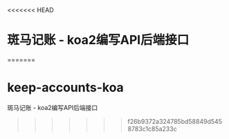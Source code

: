 <<<<<<< HEAD
# 斑马记账 - koa2编写API后端接口
=======
# keep-accounts-koa
斑马记账 - koa2编写API后端接口
>>>>>>> f26b9372a324785bd58849d5458783c1c85a233c
